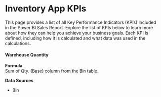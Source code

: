 # Inventory App KPIs

This page provides a list of all Key Performance Indicators (KPIs) included in the Power BI Sales Report. Explore the list of KPIs below to learn more about how they can help you achieve your business goals. Each KPI is defined, including how it is calculated and what data was used in the calculations.

#### Warehouse Quantity
**Formula**  
Sum of Qty. (Base) column from the Bin table.

**Data Sources**
- Bin